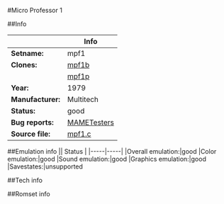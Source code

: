 #Micro Professor 1

##Info

||Info|
|-----|-----|
|**Setname:**|mpf1
|**Clones:**|[mpf1b](mpf1b.md)
||[mpf1p](mpf1p.md)
|**Year:**|1979
|**Manufacturer:**|Multitech
|**Status:**|good
|**Bug reports:**|[MAMETesters](http://mametesters.org/view_all_set.php?type=1&temporary=y&search=mpf1.c)
|**Source file:**|[mpf1.c](https://github.com/mamedev/mame/blob/master/src/mess/drivers/mpf1.c)

##Emulation info
|| Status |
|-----|-----|
|Overall emulation:|good
|Color emulation:|good
|Sound emulation:|good
|Graphics emulation:|good
|Savestates:|unsupported

##Tech info

##Romset info

<!--- START OF EDITED COMMENT DO NOT TOUCH TEXT ABOVE-->
